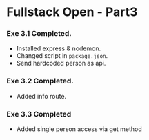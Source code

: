 # Fullstack Open - Part3

### Exe 3.1 Completed.

- Installed express & nodemon.
- Changed script in `package.json`.
- Send hardcoded person as api.

### Exe 3.2 Completed.

- Added info route.

### Exe 3.3 Completed

- Added single person access via get method
